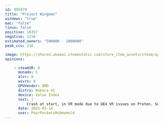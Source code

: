```yaml
---
id: 895870
title: "Project Wingman"
windows: "true"
mac: "false"
linux: false
positive: 16357
negative: 1158
estimated_owners: "500000 - 1000000"
peak_ccu: 216

image: https://shared.akamai.steamstatic.com/store_item_assets/steam/apps/895870/header.jpg?t=1625008344
opinions:

    - steamVR: 0
      monado: 5
      alvr: 0
      wivrn: 0
      GPUVendor: AMD
      distro: Nobara 41
      device: Valve Index
      text: |
          Crash at start, in VR mode due to UE4 VR issues on Proton. See https://github.com/ValveSoftware/Proton/issues/8409
      date: 2025-03-14
      user: PoorPocketsMcNewHold
---
```

